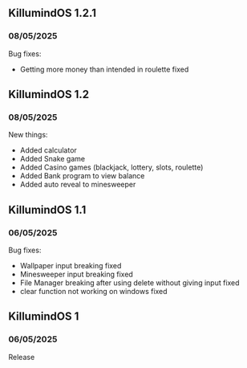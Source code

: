 ## KillumindOS 1.2.1
### 08/05/2025
Bug fixes:
- Getting more money than intended in roulette fixed

## KillumindOS 1.2
### 08/05/2025
New things:
- Added calculator
- Added Snake game
- Added Casino games (blackjack, lottery, slots, roulette)
- Added Bank program to view balance
- Added auto reveal to minesweeper

## KillumindOS 1.1
### 06/05/2025
Bug fixes:  
- Wallpaper input breaking fixed
- Minesweeper input breaking fixed
- File Manager breaking after using delete without giving input fixed
- clear function not working on windows fixed

## KillumindOS 1
### 06/05/2025
Release
